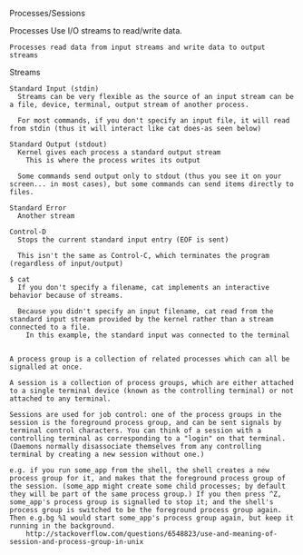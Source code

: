 Processes/Sessions
  
  Processes
    Use I/O streams to read/write data.

    Processes read data from input streams and write data to output streams

  Streams

    Standard Input (stdin)
      Streams can be very flexible as the source of an input stream can be a file, device, terminal, output stream of another process.

      For most commands, if you don't specify an input file, it will read from stdin (thus it will interact like cat does-as seen below)

    Standard Output (stdout)
      Kernel gives each process a standard output stream
        This is where the process writes its output

      Some commands send output only to stdout (thus you see it on your screen... in most cases), but some commands can send items directly to files.

    Standard Error 
      Another stream

    Control-D
      Stops the current standard input entry (EOF is sent)

      This isn't the same as Control-C, which terminates the program (regardless of input/output)

    $ cat
      If you don't specify a filename, cat implements an interactive behavior because of streams.

      Because you didn't specify an input filename, cat read from the standard input stream provided by the kernel rather than a stream connected to a file.
        In this example, the standard input was connected to the terminal


	A process group is a collection of related processes which can all be signalled at once.

	A session is a collection of process groups, which are either attached to a single terminal device (known as the controlling terminal) or not attached to any terminal.

	Sessions are used for job control: one of the process groups in the session is the foreground process group, and can be sent signals by terminal control characters. You can think of a session with a controlling terminal as corresponding to a "login" on that terminal. (Daemons normally disassociate themselves from any controlling terminal by creating a new session without one.)

	e.g. if you run some_app from the shell, the shell creates a new process group for it, and makes that the foreground process group of the session. (some_app might create some child processes; by default they will be part of the same process group.) If you then press ^Z, some_app's process group is signalled to stop it; and the shell's process group is switched to be the foreground process group again. Then e.g.bg %1 would start some_app's process group again, but keep it running in the background.
		http://stackoverflow.com/questions/6548823/use-and-meaning-of-session-and-process-group-in-unix
